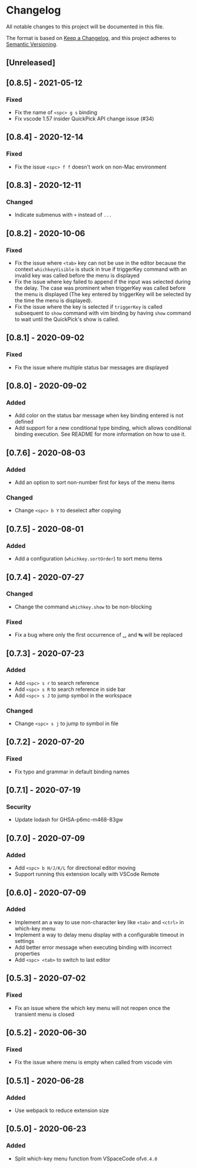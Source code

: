 # Changelog

All notable changes to this project will be documented in this file.

The format is based on [Keep a Changelog](https://keepachangelog.com/en/1.0.0/),
and this project adheres to [Semantic Versioning](https://semver.org/spec/v2.0.0.html).

## [Unreleased]

## [0.8.5] - 2021-05-12

### Fixed

- Fix the name of `<spc> g s` binding
- Fix vscode 1.57 insider QuickPick API change issue (#34)

## [0.8.4] - 2020-12-14

### Fixed

- Fix the issue `<spc> f f` doesn't work on non-Mac environment

## [0.8.3] - 2020-12-11

### Changed

- Indicate submenus with `+` instead of `...`

## [0.8.2] - 2020-10-06

### Fixed

- Fix the issue where `<tab>` key can not be use in the editor because the context `whichkeyVisible` is stuck in true if triggerKey command with an invalid key was called before the menu is displayed
- Fix the issue where key failed to append if the input was selected during the delay. The case was prominent when triggerKey was called before the menu is displayed (The key entered by triggerKey will be selected by the time the menu is displayed).
- Fix the issue where the key is selected if `triggerKey` is called subsequent to `show` command with vim binding by having `show` command to wait until the QuickPick's show is called.

## [0.8.1] - 2020-09-02

### Fixed

- Fix the issue where multiple status bar messages are displayed

## [0.8.0] - 2020-09-02

### Added

- Add color on the status bar message when key binding entered is not defined
- Add support for a new conditional type binding, which allows conditional binding execution. See README for more information on how to use it.

## [0.7.6] - 2020-08-03

### Added

- Add an option to sort non-number first for keys of the menu items

### Changed

- Change `<spc> b Y` to deselect after copying

## [0.7.5] - 2020-08-01

### Added

- Add a configuration (`whichkey.sortOrder`) to sort menu items

## [0.7.4] - 2020-07-27

### Changed

- Change the command `whichkey.show` to be non-blocking

### Fixed

- Fix a bug where only the first occurrence of ␣ and ↹ will be replaced

## [0.7.3] - 2020-07-23

### Added

- Add `<spc> s r` to search reference
- Add `<spc> s R` to search reference in side bar
- Add `<spc> s J` to jump symbol in the workspace

### Changed

- Change `<spc> s j` to jump to symbol in file

## [0.7.2] - 2020-07-20

### Fixed

- Fix typo and grammar in default binding names

## [0.7.1] - 2020-07-19

### Security

- Update lodash for GHSA-p6mc-m468-83gw

## [0.7.0] - 2020-07-09

### Added

- Add `<spc> b H/J/K/L` for directional editor moving
- Support running this extension locally with VSCode Remote

## [0.6.0] - 2020-07-09

### Added

- Implement an a way to use non-character key like `<tab>` and `<ctrl>` in which-key menu
- Implement a way to delay menu display with a configurable timeout in settings
- Add better error message when executing binding with incorrect properties
- Add `<spc> <tab>` to switch to last editor

## [0.5.3] - 2020-07-02

### Fixed

- Fix an issue where the which key menu will not reopen once the transient menu is closed

## [0.5.2] - 2020-06-30

### Fixed

- Fix the issue where menu is empty when called from vscode vim

## [0.5.1] - 2020-06-28

### Added

- Use webpack to reduce extension size

## [0.5.0] - 2020-06-23

### Added

- Split which-key menu function from VSpaceCode of`v0.4.0`
